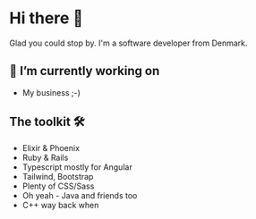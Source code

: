 # Hi there 👋

Glad you could stop by. I'm a software developer from Denmark.

## 🔭 I’m currently working on
- My business ;-)

## The toolkit 🛠️
- Elixir & Phoenix
- Ruby & Rails
- Typescript mostly for Angular
- Tailwind, Bootstrap
- Plenty of CSS/Sass
- Oh yeah - Java and friends too
- C++ way back when

<!--
**iamkristian/iamkristian** is a ✨ _special_ ✨ repository because its `README.md` (this file) appears on your GitHub profile.

Here are some ideas to get you started:

- 🔭 I’m currently working on ...
- 🌱 I’m currently learning ...
- 👯 I’m looking to collaborate on ...
- 🤔 I’m looking for help with ...
- 💬 Ask me about ...
- 📫 How to reach me: ...
- 😄 Pronouns: ...
- ⚡ Fun fact: ...
-->
